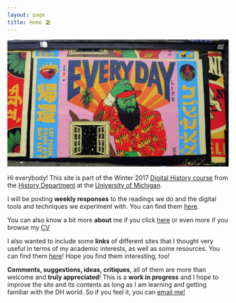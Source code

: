 ```yaml
---
layout: page
title: Home 🏖️
---
```

<img src="/images/Home-Picture.png">

Hi everybody! This site is part of the Winter 2017 [Digital History course](http://fredgibbs.net/courses/digital-methods/schedule.html) from the [History Department](https://lsa.umich.edu/history) at the [University of Michigan](https://www.umich.edu/).

I will be posting **weekly responses** to the readings we do and the digital tools and techniques we experiment with. You can find them [here](/698-Portfolio/).

You can also know a bit more **about** me if you click [here](/about/) or even more if you browse my [CV](/cv/)

I also wanted to include some **links** of different sites that I thought very useful in terms of my academic interests, as well as some resources. You can find them [here](/links/)! Hope you find them interesting, too!

**Comments, suggestions, ideas, critiques**, all of them are more than welcome and **truly appreciated**! This is a **work in progress** and I hope to improve the site and its contents as long as I am learning and getting familiar with the DH world. So if you feel it, you can <a href="mailto:mafila@umich.edu">email me!</a>
